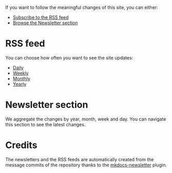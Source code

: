 If you want to follow the meaningful changes of this site, you can either:

* [Subscribe to the RSS feed](#rss_feed)
* [Browse the Newsletter section](#newsletter_section)

# RSS feed

You can choose how often you want to see the site updates:

* [Daily](https://shawndjw.github.io/notebook/daily.xml)
* [Weekly](https://shawndjw.github.io/notebook/weekly.xml)
* [Monthly](https://shawndjw.github.io/notebook/monthly.xml)
* [Yearly](https://shawndjw.github.io/notebook/yearly.xml)

# Newsletter section

We aggregate the changes by year, month, week and day. You can navigate this section to
see the latest changes.

# Credits

The newsletters and the RSS feeds are automatically created from the message commits of
the repository thanks to the
[mkdocs-newsletter](https://lyz-code.github.io/mkdocs-newsletter/) plugin.